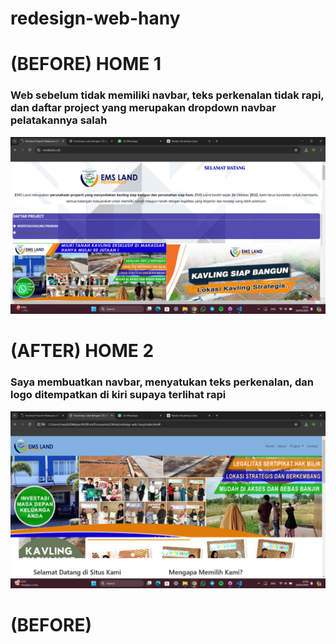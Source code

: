 # redesign-web-hany

# (BEFORE) HOME 1
### Web sebelum tidak memiliki navbar, teks perkenalan tidak rapi, dan daftar project yang merupakan dropdown navbar pelatakannya salah
![text](https://github.com/hanymelyani/redesign-web-hany/blob/main/Screenshot/(Before)%20Navbar.png)
# (AFTER) HOME 2
### Saya membuatkan navbar, menyatukan teks perkenalan, dan logo ditempatkan di kiri supaya terlihat rapi 
 ![text](https://github.com/hanymelyani/redesign-web-hany/blob/main/Screenshot/(After)%20Home.png)

 # (BEFORE) 
 ### 
